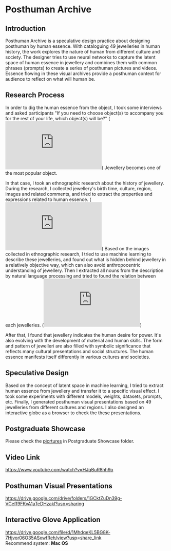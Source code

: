 # Posthuman Archive
  
## Introduction
Posthuman Archive is a speculative design practice about designing posthuman by human essence. With cataloguing 49 jewelleries in human history, the work explores the nature of human from different culture and society. The designer tries to use neural networks to capture the latent space of human essence in jewellery and combines them with common phrases (prompts) to create a series of posthuman pictures and videos. Essence flowing in these visual archives provide a posthuman context for audience to reflect on what will human be.

## Research Process
In order to dig the human essence from the object, I took some interviews and asked participants "If you need to choose object(s) to accompany you for the rest of your life, which object(s) will be?" (![The Result of Interviews](https://github.com/HarryWuuuuu/Creative-Making-MSc-Advanced-Project/blob/main/Research%20Process/Interview%20Results.pdf)) Jewellery becomes one of the most popular object.

In that case, I took an ethnographic research about the history of jewellery. During the research, I collected jewellery's birth time, culture, region, images and related comments, and tried to extract the properties and expressions related to human essence. (![The Timeline of Jewellery History](https://github.com/HarryWuuuuu/Creative-Making-MSc-Advanced-Project/blob/main/Research%20Process/Jewellery%20History.pdf)) Based on the images collected in ethnographic research, I tried to use machine learning to describe these jewelleries, and found out what is hidden behind jewellery in a relatively objective way, which can also avoid anthropocentric understanding of jewellery. Then I extracted all nouns from the description by natural language processing and tried to found the relation between each jewelleries. (![Noun Research](https://github.com/HarryWuuuuu/Creative-Making-MSc-Advanced-Project/blob/main/Research%20Process/Noun%20Research.pdf)) 

After that, I found that jewellery indicates the human desire for power. It's also evolving with the development of material and human skills. The form and pattern of jewelleri are also filled with symbolic significance that reflects many cultural presentations and social structures. The human essence manifests itself differently in various cultures and societies.

## Speculative Design
Based on the concept of latent space in machine learning, I tried to extract human essence from jewellery and transfer it to a specific visual effect. I took some experiments with different models, weights, datasets, prompts, etc. Finally, I generated posthuman visual presentations based on 49 jewelleries from different cultures and regions. I also designed an interactive globe as a browser to check the these presentations.

## Postgraduate Showcase
Please check the [picrtures](https://github.com/HarryWuuuuu/Creative-Making-MSc-Advanced-Project/tree/main/Postgraduate%20Showcase) in Postgraduate Showcase folder.

## Video Link
https://www.youtube.com/watch?v=HJqBuR8hh9o

## Posthuman Visual Presentations
https://drive.google.com/drive/folders/1GCktZuDn39g-VCeff9FKvA1aTeDHzakl?usp=sharing

## Interactive Glove Application
https://drive.google.com/file/d/1MhdqeKL5BG8K-7Hjvor06O35ASxwfReh/view?usp=share_link  
Recommend system: **Mac OS**

